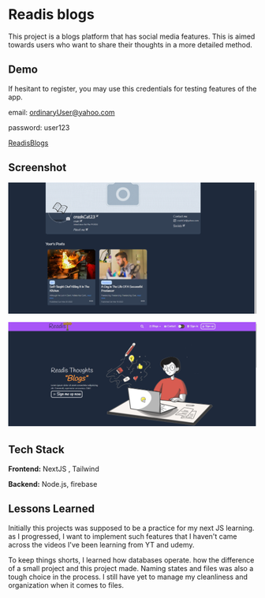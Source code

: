 
# Readis blogs

This project is a blogs platform that has social media features.
This is aimed towards users who want to share their thoughts in a more detailed method.





## Demo

If hesitant to register, you may use this credentials for testing features of the app.

email: ordinaryUser@yahoo.com

password: user123

[ReadisBlogs](https://readdis-blogs.vercel.app/)
## Screenshot

![screenshot 1](https://github.com/bhlox/nextjs-practice/blob/main/readis_screenshot_1.png)

![screenshot 2](https://github.com/bhlox/nextjs-practice/blob/main/readis_screenshot_2.png)



## Tech Stack

**Frontend:** NextJS , Tailwind

**Backend:** Node.js, firebase









## Lessons Learned

Initially this projects was supposed to be a practice for my next JS learning.
as I progressed, I want to implement such features that I haven't came across 
the videos I've been learning from YT and udemy.

To keep things shorts, I learned how databases operate. how the difference of a small project and this project made.
Naming states and files was also a tough choice in the process. I still have yet to manage my cleanliness
and organization when it comes to files.

